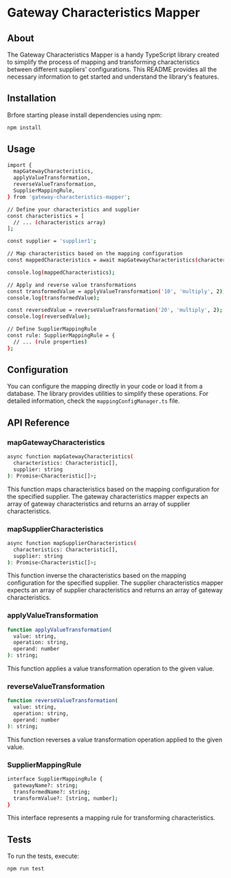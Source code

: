 # Gateway Characteristics Mapper

## About

The Gateway Characteristics Mapper is a handy TypeScript library created to simplify the process of mapping and transforming characteristics between different suppliers' configurations. This README provides all the necessary information to get started and understand the library's features.

## Installation

Brfore starting please install dependencies using npm:

```bash
npm install
```

## Usage

```bash
import {
  mapGatewayCharacteristics,
  applyValueTransformation,
  reverseValueTransformation,
  SupplierMappingRule,
} from 'gateway-characteristics-mapper';

// Define your characteristics and supplier
const characteristics = [
  // ... (characteristics array)
];

const supplier = 'supplier1';

// Map characteristics based on the mapping configuration
const mappedCharacteristics = await mapGatewayCharacteristics(characteristics, supplier);

console.log(mappedCharacteristics);

// Apply and reverse value transformations
const transformedValue = applyValueTransformation('10', 'multiply', 2);
console.log(transformedValue);

const reversedValue = reverseValueTransformation('20', 'multiply', 2);
console.log(reversedValue);

// Define SupplierMappingRule
const rule: SupplierMappingRule = {
  // ... (rule properties)
};
```

## Configuration
You can configure the mapping directly in your code or load it from a database. The library provides utilities to simplify these operations. For detailed information, check the `mappingConfigManager.ts` file.

## API Reference

### mapGatewayCharacteristics

```bash
async function mapGatewayCharacteristics(
  characteristics: Characteristic[],
  supplier: string
): Promise<Characteristic[]>;
```

This function maps characteristics based on the mapping configuration for the specified supplier. The gateway characteristics mapper expects an array of gateway characteristics and returns an array of supplier characteristics.

### mapSupplierCharacteristics

```bash
async function mapSupplierCharacteristics(
  characteristics: Characteristic[],
  supplier: string
): Promise<Characteristic[]>;
```
This function inverse the characteristics based on the mapping configuration for the specified supplier. The supplier characteristics mapper expects an array of supplier characteristics and returns an array of gateway characteristics.


### applyValueTransformation
```bash
function applyValueTransformation(
  value: string,
  operation: string,
  operand: number
): string;
```
This function applies a value transformation operation to the given value.


### reverseValueTransformation
```bash
function reverseValueTransformation(
  value: string,
  operation: string,
  operand: number
): string;
```
This function reverses a value transformation operation applied to the given value.

### SupplierMappingRule
```bash
interface SupplierMappingRule {
  gatewayName?: string;
  transformedName?: string;
  transformValue?: [string, number];
}
```
This interface represents a mapping rule for transforming characteristics.

## Tests
To run the tests, execute:

```bash
npm run test
```



